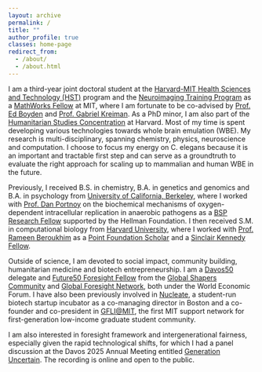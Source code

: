 ```yaml
---
layout: archive
permalink: /
title: ""
author_profile: true
classes: home-page
redirect_from: 
  - /about/
  - /about.html
---
```


I am a third-year joint doctoral student at the [Harvard-MIT Health Sciences and Technology (HST)](https://hst.mit.edu/) program and the [Neuroimaging Training Program](https://hst.mit.edu/academic-programs/memp/neuroimaging-training-program) as a [MathWorks Fellow](https://engineering.mit.edu/students/graduate-student-fellowships/mathworks-fellows/) at MIT, where I am fortunate to be co-advised by [Prof. Ed Boyden](https://synthneuro.org/) and [Prof. Gabriel Kreiman](https://klab.tch.harvard.edu/). As a PhD minor, I am also part of the [Humanitarian Studies Concentration](https://hsph.harvard.edu/degrees-and-programs/concentrations/humanitarian-studies-concentration/) at Harvard. Most of my time is spent developing various technologies towards whole brain emulation (WBE). My research is multi-disciplinary, spanning chemistry, physics, neuroscience and computation. I choose to focus my energy on C. elegans because it is an important and tractable first step and can serve as a groundtruth to evaluate the right approach for scaling up to mammalian and human WBE in the future. 

Previously, I received B.S. in chemistry, B.A. in genetics and genomics and B.A. in psychology from [University of California, Berkeley](https://www.berkeley.edu/), where I worked with [Prof. Dan Portnoy](https://mcb.berkeley.edu/labs/portnoy/) on the biochemical mechanisms of oxygen-dependent intracellular replication in anaerobic pathogens as a [BSP Research Fellow](https://bsp.berkeley.edu/) supported by the Hellman Foundation. I then received S.M. in computational biology from [Harvard University](https://hsph.harvard.edu/program/sm-computational-biology-quantitative-genetics/), where I worked with [Prof. Rameen Beroukhim](https://beroukhimlab.org/team/rameen-beroukhim/) as a [Point Foundation Scholar](https://pointfoundation.org/scholarships/flagship) and a [Sinclair Kennedy Fellow](https://worldwide.harvard.edu/sinclair-kennedy-traveling-fellowships). 

Outside of science, I am devoted to social impact, community building, humanitarian medicine and biotech entrepreneurship. I am a [Davos50](https://www.weforum.org/meetings/world-economic-forum-annual-meeting-2025/) delegate and [Future50 Foresight Fellow](https://initiatives.weforum.org/global-foresight-network/future50) from the [Global Shapers Community](https://www.globalshapers.org/) and [Global Foresight Network](https://initiatives.weforum.org/global-foresight-network/home), both under the World Economic Forum. I have also been previously involved in [Nucleate](https://nucleate.org/locations/boston-ma/), a student-run biotech startup incubator as a co-managing director in Boston and a co-founder and co-president in [GFLI@MIT](https://gfli.mit.edu/), the first MIT support network for first-generation low-income graduate student community.

I am also interested in foresight framework and intergenerational fairness, especially given the rapid technological shifts, for which I had a panel discussion at the Davos 2025 Annual Meeting entitled [Generation Uncertain](https://www.weforum.org/meetings/world-economic-forum-annual-meeting-2025/sessions/generation-uncertain/). The recording is online and open to the public.
